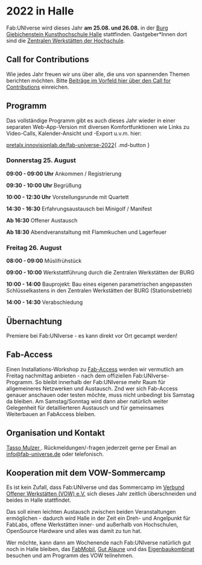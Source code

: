 # 2022 in Halle

Fab:UNIverse wird dieses Jahr **am 25.08. und 26.08.** in der [Burg Giebichenstein Kunsthochschule Halle](https://www.burg-halle.de/hochschule/) stattfinden. Gastgeber\*Innen dort sind die [Zentralen Werkstätten der Hochschule](https://www.burg-halle.de/hochschule/einrichtungen/zentrale-werkstaetten/).

## Call for Contributions

Wie jedes Jahr freuen wir uns über alle, die uns von spannenden Themen berichten möchten. Bitte [Beiträge im Vorfeld hier über den Call for Contributions](https://pretalx.innovisionlab.de/fab-universe-2022/cfp) einreichen. 

## Programm

Das vollständige Programm gibt es auch dieses Jahr wieder in einer separaten Web-App-Version mit diversen Komfortfunktionen wie Links zu Video-Calls, Kalender-Ansicht und -Export u.v.m. hier:

[pretalx.innovisionlab.de/fab-universe-2022](https://pretalx.innovisionlab.de/fab-universe-2022/){ .md-button }

###  Donnerstag 25. August

**09:00 - 09:00 Uhr** Ankommen / Registrierung


**09:30 - 10:00 Uhr** Begrüßung

**10:00 - 12:30 Uhr**  Vorstellungsrunde mit Quartett

**14:30 - 16:30** Erfahrungsaustausch bei Minigolf / Manifest

**Ab 16:30** Offener Austausch

**Ab 18:30** Abendveranstaltung mit Flammkuchen und Lagerfeuer

###  Freitag 26. August

**08:00 - 09:00** Müslifrühstück

**09:00 - 10:00** Werkstattführung durch die Zentralen Werkstätten der BURG

**10:00 - 14:00** Bauprojekt: Bau eines eigenen parametrischen angepassten Schlüsselkastens in den Zentralen Werkstätten der BURG (Stationsbetrieb)

**14:00 - 14:30** Verabschiedung


## Übernachtung

Premiere bei Fab:UNIverse - es kann direkt vor Ort gecampt werden!

## Fab-Access
 
Einen Installations-Workshop zu [Fab-Access](https://fab-access.org/de/) werden wir vermutlich am Freitag nachmittag anbieten - nach dem offiziellen Fab:UNIverse-Programm. So bleibt innerhalb der Fab:UNIverse mehr Raum für allgemeineres Netzwerken und Austausch. Znd wer sich Fab-Access genauer anschauen oder testen möchte, muss nicht unbedingt bis Samstag da bleiben. Am Samstag/Sonntag wird dann aber natürlich weiter Gelegenheit für detaillierteren Austausch und für gemeinsames Weiterbauen an FabAccess bleiben.
 

## Organisation und Kontakt
 
[Tasso Mulzer ](https://www.bht-berlin.de/people/detail/1487). Rückmeldungen/-fragen jederzeit gerne per Email an [info@fab-universe.de](mailto:info@fab-universe.de) oder telefonisch.


## Kooperation mit dem VOW-Sommercamp

Es ist kein Zufall, dass Fab:UNIverse und das Sommercamp im [Verbund Offener Werkstätten (VOW) e.V.](https://www.offene-werkstaetten.org/) sich dieses Jahr zeitlich überschneiden und beides in Halle stattfindet. 

Das soll einen leichten Austausch zwischen beiden Veranstaltungen ermöglichen - dadurch wird Halle in der Zeit ein Dreh- und Angelpunkt für FabLabs, offene Werkstätten inner- und außerhalb von Hochschulen, OpenSource Hardware und alles was damit zu tun hat.

Wer möchte, kann dann am Wochenende nach Fab:UNIverse natürlich gut noch in Halle bleiben, das [FabMobil](https://fabmobil.org/), [Gut Alaune](https://gutalaune.de/) und das [Eigenbaukombinat](https://eigenbaukombinat.de/) besuchen und am Programm des VOW teilnehmen.
